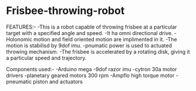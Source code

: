# Frisbee-throwing-robot
FEATURES:-
-This is a robot capable of throwing frisbee at a particular target with a specified angle and speed.
-It ha omni directional drive.
-Holonomic motion and field oriented motion are implimented in it.
-The motion is stabilisd by 9dof imu.
-pnumatic power is used to actuated throwing mechanism.
-The frisbee is accelerated by a rotating disk, giving it a particular speed and trajectory.


Components used:-
-Arduino mega
-9dof razor imu
-cytron 30a motor drivers
-planetary geared motors 300 rpm
-Ampflo high torque motor
-pneumatic piston and actuators

